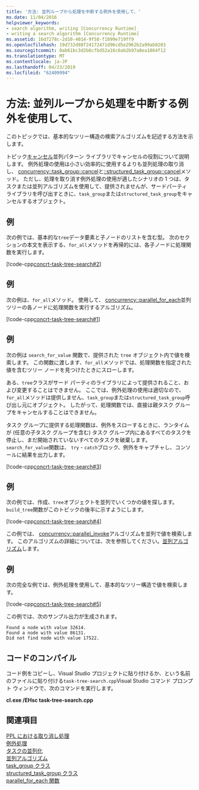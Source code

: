 ```yaml
---
title: '方法: 並列ループから処理を中断する例外を使用して、'
ms.date: 11/04/2016
helpviewer_keywords:
- search algorithm, writing [Concurrency Runtime]
- writing a search algorithm [Concurrency Runtime]
ms.assetid: 16d7278c-2d10-4014-9f58-f1899e719ff9
ms.openlocfilehash: 19d732d98f24172471d96cd5e2962b2a99ab0203
ms.sourcegitcommit: 0ab61bc3d2b6cfbd52a16c6ab2b97a8ea1864f12
ms.translationtype: MT
ms.contentlocale: ja-JP
ms.lasthandoff: 04/23/2019
ms.locfileid: "62409994"
---
```

# <a name="how-to-use-exception-handling-to-break-from-a-parallel-loop"></a>方法: 並列ループから処理を中断する例外を使用して、

このトピックでは、基本的なツリー構造の検索アルゴリズムを記述する方法を示します。

トピック[キャンセル](cancellation-in-the-ppl.md)並列パターン ライブラリでキャンセルの役割について説明します。 例外処理の使用は小さい効率的に使用するよりも並列処理の取り消し、 [concurrency::task_group::cancel](reference/task-group-class.md#cancel)と[::structured_task_group::cancel](reference/structured-task-group-class.md#cancel)メソッド。 ただし、処理を取り消す例外処理の使用が適したシナリオの 1 つは、タスクまたは並列アルゴリズムを使用して、提供されませんが、サードパーティ ライブラリを呼び出すときに、`task_group`または`structured_task_group`をキャンセルするオブジェクト。

## <a name="example"></a>例

次の例では、基本的な`tree`データ要素と子ノードのリストを含む型。 次のセクションの本文を表示する、`for_all`メソッドを再帰的には、各子ノードに処理関数を実行します。

[!code-cpp[concrt-task-tree-search#2](../../parallel/concrt/codesnippet/cpp/how-to-use-exception-handling-to-break-from-a-parallel-loop_1.cpp)]

## <a name="example"></a>例

次の例は、`for_all`メソッド。 使用して、 [concurrency::parallel_for_each](reference/concurrency-namespace-functions.md#parallel_for_each)並列ツリーの各ノードに処理関数を実行するアルゴリズム。

[!code-cpp[concrt-task-tree-search#1](../../parallel/concrt/codesnippet/cpp/how-to-use-exception-handling-to-break-from-a-parallel-loop_2.cpp)]

## <a name="example"></a>例

次の例は `search_for_value` 関数で、提供された `tree` オブジェクト内で値を検索します。 この関数に渡します、`for_all`メソッドでは、処理関数を指定された値を含むツリー ノードを見つけたときにスローします。

ある、`tree`クラスがサード パーティのライブラリによって提供されること、および変更することはできません。 ここでは、例外処理の使用は適切なので、`for_all`メソッドは提供しません、`task_group`または`structured_task_group`呼び出し元にオブジェクト。 したがって、処理関数では、直接は親タスク グループをキャンセルすることはできません。

タスク グループに提供する処理関数は、例外をスローするときに、ランタイムが (任意の子タスク グループを含む) タスク グループ内にあるすべてのタスクを停止し、まだ開始されていないすべてのタスクを破棄します。 `search_for_value`関数は、 `try` - `catch`ブロック、例外をキャプチャし、コンソールに結果を出力します。

[!code-cpp[concrt-task-tree-search#3](../../parallel/concrt/codesnippet/cpp/how-to-use-exception-handling-to-break-from-a-parallel-loop_3.cpp)]

## <a name="example"></a>例

次の例では、作成、`tree`オブジェクトを並列でいくつかの値を探します。 `build_tree`関数がこのトピックの後半に示すようにします。

[!code-cpp[concrt-task-tree-search#4](../../parallel/concrt/codesnippet/cpp/how-to-use-exception-handling-to-break-from-a-parallel-loop_4.cpp)]

この例では、 [concurrency::parallel_invoke](reference/concurrency-namespace-functions.md#parallel_invoke)アルゴリズムを並列で値を検索します。 このアルゴリズムの詳細については、次を参照してください。[並列アルゴリズム](../../parallel/concrt/parallel-algorithms.md)します。

## <a name="example"></a>例

次の完全な例では、例外処理を使用して、基本的なツリー構造で値を検索します。

[!code-cpp[concrt-task-tree-search#5](../../parallel/concrt/codesnippet/cpp/how-to-use-exception-handling-to-break-from-a-parallel-loop_5.cpp)]

この例では、次のサンプル出力が生成されます。

```Output
Found a node with value 32614.
Found a node with value 86131.
Did not find node with value 17522.
```

## <a name="compiling-the-code"></a>コードのコンパイル

コード例をコピーし、Visual Studio プロジェクトに貼り付けるか、という名前のファイルに貼り付ける`task-tree-search.cpp`Visual Studio コマンド プロンプト ウィンドウで、次のコマンドを実行します。

**cl.exe /EHsc task-tree-search.cpp**

## <a name="see-also"></a>関連項目

[PPL における取り消し処理](cancellation-in-the-ppl.md)<br/>
[例外処理](../../parallel/concrt/exception-handling-in-the-concurrency-runtime.md)<br/>
[タスクの並列化](../../parallel/concrt/task-parallelism-concurrency-runtime.md)<br/>
[並列アルゴリズム](../../parallel/concrt/parallel-algorithms.md)<br/>
[task_group クラス](reference/task-group-class.md)<br/>
[structured_task_group クラス](../../parallel/concrt/reference/structured-task-group-class.md)<br/>
[parallel_for_each 関数](reference/concurrency-namespace-functions.md#parallel_for_each)
